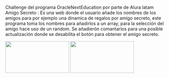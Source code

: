 Challenge del programa OracleNextEducation por parte de Alura latam
Amigo Secreto : Es una web donde el usuario añade los nombres de los amigos para por ejemplo una dinamica de regalos por amigo secreto, este programa 
  toma los nombres para añadirlos a un array, para la selección del amigo hace uso de un random.
  Se añadierón comantarios para una posible actualización donde se desabilita el botón para obtener el amigo secreto.

<img src="https://logos-world.net/wp-content/uploads/2023/02/JavaScript-Symbol.png" width="200" height="100">
<img src="https://raw.githubusercontent.com/joshuaFrias95/Encriptador-Alura-Oracle-ONE/main/img/readme/aluraoracle.png" width="200" height="100">
